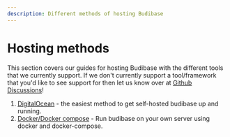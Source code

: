 ```yaml
---
description: Different methods of hosting Budibase
---
```


# Hosting methods

This section covers our guides for hosting Budibase with the different tools that we currently support. If we don't currently support a tool/framework that you'd like to see support for then let us know over at [Github Discussions](https://github.com/Budibase/budibase/discussions)!

1. [DigitalOcean](digitalocean.md) - the easiest method to get self-hosted budibase up and running.
2. [Docker/Docker compose](docker-compose.md) - Run budibase on your own server using docker and docker-compose.

